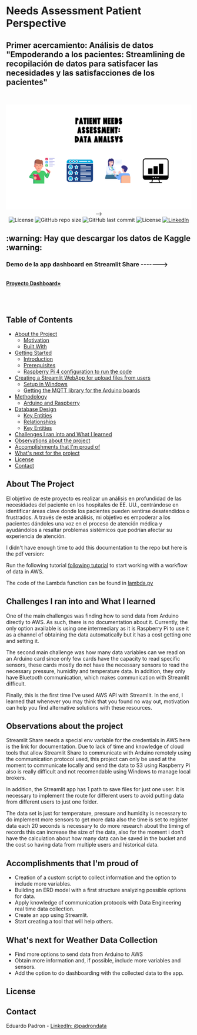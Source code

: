 <!--
*** Thanks for checking out this README Template. If you have a suggestion that would
*** make this better, please fork the tinyml-mapping-backlight and create a pull request or simply open
*** an issue with the tag "suggest".
*** Thanks again! Now go create something AMAZING! :D
***
***
***
*** To avoid retyping too much info. Do a search and replace for the following:
*** fullmakeralchemist, tinyml-mapping-backlight, twitter_handle
-->

<!--#     The TensorFlow Microcontroller Challenge    -->
   <h1>Needs Assessment Patient Perspective</h1>

   <h2>Primer acercamiento: Análisis de datos "Empoderando a los pacientes: Streamlining de recopilación de datos para satisfacer las necesidades y las satisfacciones de los pacientes"</h2>

<!-- PROJECT LOGO -->

<br />
<p align="center">

  <a href="https://github.com/fullmakeralchemist/">
    <img src="assests\Data analsys.png" alt="Logo" width="720">
  </a>
  -->
  <br />
  

  <img src="https://img.shields.io/github/languages/top/fullmakeralchemist/data_analysis_bootcamp?style=for-the-badge" alt="License" height="25">
  <img src="https://img.shields.io/github/repo-size/fullmakeralchemist/data_analysis_bootcamp?style=for-the-badge" alt="GitHub repo size" height="25">
  <img src="https://img.shields.io/github/last-commit/fullmakeralchemist/data_analysis_bootcamp?style=for-the-badge" alt="GitHub last commit" height="25">
  <img src="https://img.shields.io/github/license/fullmakeralchemist/data_analysis_bootcamp?style=for-the-badge" alt="License" height="25">
  <a href="https://www.linkedin.com/in/padrondata/">
    <img src="https://img.shields.io/badge/-LinkedIn-black.svg?style=for-the-badge&logo=linkedin&colorB=555" alt="LinkedIn" height="25">
  </a>
  <!--
  <a href="https://twitter.com/makeralchemist/">
    <img src="https://img.shields.io/twitter/follow/makeralchemist?label=Twitter&logo=twitter&style=for-the-badge" alt="Twitter" height="25">
  </a>
  -->
  
  <!-- <h3 align="center">Tiny ML in Mapping Dance, Visual Arts and interactive museums</h3>-->
  <p align="center">
    <h2>:warning: Hay que descargar los datos de Kaggle :warning:</h2>
    <h3>Demo de la app dashboard en Streamlit Share -------></h3>
    <br />
    <a href="https://subirs3.streamlit.app/"><strong>Proyecto Dashboard»</strong></a>
    <br />
  <br />
</p>
<br />

<!-- TABLE OF CONTENTS -->
## Table of Contents

* [About the Project](#about-the-project)
  * [Motivation](#motivation)
  * [Built With](#built-with)
* [Getting Started](#getting-started)
  * [Introduction](#introduction)
  * [Prerequisites](#prerequisites)
  * [Raspberry Pi 4 configuration to run the code](#raspberry-pi-4-configuration-to-run-the-code)
* [Creating a Streamlit WebApp for upload files from users](##creating-a-streamlit-webapp-for-upload-files-from-users)
  * [Setup in Windows](#setup-in-windows)
  * [Getting the MQTT library for the Arduino boards](#getting-the-mqtt-library-for-the-arduino-boards)
* [Methodology](#methodology)
  * [Arduino and Raspberry](#arduino-and-raspberry)
* [Database Design](#database-design)
  * [Key Entities](#key-entities)
  * [Relationships](#relationships)
  * [Key Entities](#key-entities)
* [Challenges I ran into and What I learned](#challenges-i-ran-into-and-what-i-learned)
* [Observations about the project](#observations-about-the-project)
* [Accomplishments that I'm proud of](#accomplishments-that-im-proud-of)
* [What's next for the project](#whats-next-for-weather-data-collection)
* [License](#license)
* [Contact](#contact)


<!-- ABOUT THE PROJECT -->
## About The Project

<!-- [![Tiny ML in Mapping Dance](https://i9.ytimg.com/vi/3YUVTDTo-Zk/mq1.jpg?sqp=CNTs2IcG&rs=AOn4CLBiPsvQ2bGNVZvn_j-nJXj8d81hLA)](https://www.youtube.com/watch?v=3YUVTDTo-Zk) -->

El objetivo de este proyecto es realizar un análisis en profundidad de las necesidades del paciente en los hospitales de EE. UU., centrándose en identificar áreas clave donde los pacientes pueden sentirse desatendidos o frustrados. A través de este análisis, mi objetivo es empoderar a los pacientes dándoles una voz en el proceso de atención médica y ayudándolos a resaltar problemas sistémicos que podrían afectar su experiencia de atención.

I didn't have enough time to add this documentation to the repo but here is the pdf version:

Run the following tutorial [following tutorial](https://github.com/fullmakeralchemist/dataengweather/blob/master/pdf/DE%20Documentacion%20flujo%20csv%20AWS.pdf) to start working with a workflow of data in AWS.

The code of the Lambda function can be found in [lambda.py](https://github.com/fullmakeralchemist/dataengweather/blob/master/lambda.py)

## Challenges I ran into and What I learned

One of the main challenges was finding how to send data from Arduino directly to AWS. As such, there is no documentation about it. Currently, the only option available is using one intermediary as it is Raspberry Pi to use it as a channel of obtaining the data automatically but it has a cost getting one and setting it.

The second main challenge was how many data variables can we read on an Arduino card since only few cards have the capacity to read specific sensors, these cards mostly do not have the necessary sensors to read the necessary pressure, humidity and temperature data. In addition, they only have Bluetooth communication, which makes communication with Streamlit difficult.

Finally, this is the first time I've used AWS API with Streamlit. In the end, I learned that whenever you may think that you found no way out, motivation can help you find alternative solutions with these resources.


## Observations about the project

Streamlit Share needs a special env variable for the credentials in AWS here is the link for documentation. Due to lack of time and knowledge of cloud tools that allow Streamlit Share to communicate with Arduino remotely using the communication protocol used, this project can only be used at the moment to communicate locally and send the data to S3 using Raspberry Pi also is really difficult and not recomendable using Windows to manage local brokers.

In addition, the Streamlit app has 1 path to save files for just one user. It is necessary to implement the route for different users to avoid putting data from different users to just one folder.

The data set is just for temperature, pressure and humidity is necessary to do implement more sensors to get more data also the time is set to register data each 20 seconds is necessary to do more research about the timing of records this can increase the size of the data, also for the moment i don’t have the calculation about how many data can be saved in the bucket and the cost so having data from multiple users and historical data.

## Accomplishments that I'm proud of

- Creation of a custom script to collect information and the option to include more variables.
- Building an ERD model with a first structure analyzing possible options for data.
- Apply knowledge of communication protocols with Data Engineering real time data collection.
- Create an app using Streamlit.
- Start creating a tool that will help others.

## What's next for Weather Data Collection

- Find more options to send data from Arduino to AWS
- Obtain more information and, if possible, include more variables and sensors.
- Add the option to do dashboarding with the collected data to the app.

## License


<!-- CONTACT -->
## Contact

Eduardo Padron - [LinkedIn: @padrondata](https://www.linkedin.com/in/padrondata/)